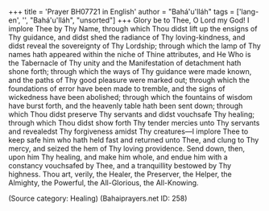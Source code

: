 +++
title = 'Prayer BH07721 in English'
author = "Bahá'u'lláh"
tags = ['lang-en', '', "Bahá'u'lláh", "unsorted"]
+++
Glory be to Thee, O Lord my God!  I implore Thee by Thy Name, through which Thou didst lift up the ensigns of Thy guidance, and didst shed the radiance of Thy loving-kindness, and didst reveal the sovereignty of Thy Lordship; through which the lamp of Thy names hath appeared within the niche of Thine attributes, and He Who is the Tabernacle of Thy unity and the Manifestation of detachment hath shone forth; through which the ways of Thy guidance were made known, and the paths of Thy good pleasure were marked out; through which the foundations of error have been made to tremble, and the signs of wickedness have been abolished; through which the fountains of wisdom have burst forth, and the heavenly table hath been sent down; through which Thou didst preserve Thy servants and didst vouchsafe Thy healing; through which Thou didst show forth Thy tender mercies unto Thy servants and revealedst Thy forgiveness amidst Thy creatures—I implore Thee to keep safe him who hath held fast and returned unto Thee, and clung to Thy mercy, and seized the hem of Thy loving providence.  Send down, then, upon him Thy healing, and make him whole, and endue him with a constancy vouchsafed by Thee, and a tranquillity bestowed by Thy highness.
Thou art, verily, the Healer, the Preserver, the Helper, the Almighty, the Powerful, the All-Glorious, the All-Knowing.

(Source category: Healing)
(Bahaiprayers.net ID: 258)
